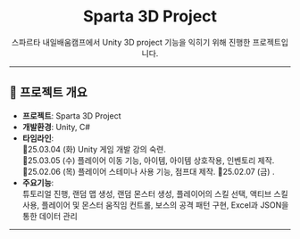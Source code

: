 <div align="center">

# Sparta 3D Project
스파르타 내일배움캠프에서 Unity 3D project 기능을 익히기 위해 진행한 프로젝트입니다.

</div>
  
----
  
## 📌 프로젝트 개요
  
- **프로젝트**: Sparta 3D Project  
- **개발환경**: Unity, C#  
- **타임라인**:  
  🔹25.03.04 (화) Unity 게임 개발 강의 숙련.  
  🔹25.03.05 (수) 플레이어 이동 기능, 아이템, 아이템 상호작용, 인벤토리 제작.   
  🔹25.02.06 (목) 플레이어 스테미나 사용 기능, 점프대 제작. 
  🔹25.02.07 (금) . 
- **주요기능**:  
  튜토리얼 진행, 랜덤 맵 생성, 랜덤 몬스터 생성, 플레이어의 스킬 선택, 액티브 스킬 사용, 플레이어 및 몬스터 움직임 컨트롤, 보스의 공격 패턴 구현, Excel과 JSON을 통한 데이터 관리  
  
----
